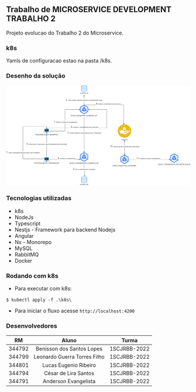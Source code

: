 ## Trabalho de MICROSERVICE DEVELOPMENT TRABALHO 2

Projeto evolucao do Trabalho 2 do Microservice.

### k8s

Yamls de configuracao estao na pasta /k8s.


### Desenho da solução

![Open Banking - Compartilhamento de Dados](./ms_fiap.drawio.png "Open Banking - Compartilhamento de Dados")

### Tecnologias utilizadas

- k8s
- NodeJs
- Typescript
- Nestjs - Framework para backend Nodejs
- Angular
- Nx - Monorepo
- MySQL
- RabbitMQ
- Docker

### Rodando com k8s
- Para executar com k8s:

```
$ kubectl apply -f .\k8s\
```

- Para iniciar o fluxo acesse `http://localhost:4200`




### Desenvolvedores

| RM  | Aluno | Turma |
| ------------- |:-------------:| --------- | 
| 344792      | Benisson dos Santos Lopes     | 1SCJRBB-2022 |
| 344799      | Leonardo Guerra Torres Filho     | 1SCJRBB-2022 |
| 344801      | Lucas Eugenio Ribeiro     | 1SCJRBB-2022 |
| 344794      | César de Lira Santos     | 1SCJRBB-2022 |
| 344791      | Anderson Evangelista     | 1SCJRBB-2022 |
